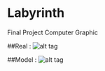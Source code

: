 # Labyrinth
Final Project Computer Graphic

##Real : 
![alt tag](https://photos-1.dropbox.com/t/2/AADZfmcheiaHUiuMDLTTk2H3U3EVV7NDceKO9k7FQvdvPA/12/219798151/jpeg/32x32/3/1464814800/0/2/Labyrinth%20From%20Top%20(Real).JPG/EKOapKUBGLyGASACKAI/EU3ruf83jwzo5ZYpdmXQNCUDkcLy25XFW6WvlqtmRh0?size_mode=5&size=32x32)

##Model :
![alt tag](https://photos-1.dropbox.com/t/2/AAD0s-hMYzTKMxjQqH8i-glyIuTYSuLt6yoVJ3tvMaa8-w/12/219798151/jpeg/32x32/3/1464814800/0/2/Labyrinth%20From%20Top%20(Model).JPG/EKOapKUBGLyGASACKAI/Cg9bpyWU4LbCbV573q7jo2S6nj8alb0QRfhbGFjDRLk?size_mode=3&size=1280x960)
